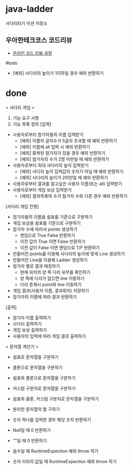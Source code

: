# java-ladder
사다리타기 미션 저장소

## 우아한테크코스 코드리뷰
* [온라인 코드 리뷰 과정](https://github.com/woowacourse/woowacourse-docs/blob/master/maincourse/README.md)
    
#todo
 * [예외] 사다리의 높이가 1이하일 경우 예외 반환하기
   
# done
< 사다리 게임 >
1. 기능 요구 사항
2. 기능 목록 정의
[입력]
* 사용자로부터 참가자들의 이름 입력받기
    * [예외] 이름의 글자수가 5글자 초과할 때 예외 반환하기
    * [예외] 이름에 all 입력 시 예외 반환하기
    * [예외] 중복된 참가자가 있을 경우 예외 반환하기
    * [예외] 참가자의 수가 2명 미만일 때 예외 반환하기
* 사용자로부터 최대 사다리의 높이 입력받기
    * [예외] 사다리 높이 입력값이 숫자가 아닐 때 예외 반환하기
    * [예외] 사다리의 높이가 2미만일 때 예외 반환하기 
* 사용자로부터 결과를 알고싶은 사용자 이름(또는 all) 입력받기 
* 사용자로부터 게임 보상 입력받기
    * [예외] 결과목록의 수가 참가자 수와 다른 경우 예외 반환하기
 
[사다리 게임 진행]
* 참가자들의 이름을 쉼표를 기준으로 구분하기
* 게임 보상을 쉼표를 기준으로 구분하기
* 참가자 수에 따라서 points 생성하기
    * 랜덤으로 True False 반환하기
    * 이전 값이 True 이면 False 반환하기
    * 이전 값이 False 이면 랜덤으로 T/F 반환하기
* 만들어진 points를 이용해 사다리의 높이에 맞게 Line 생성하기
* 만들어진 Line을 이용해 Ladder 생성하기
* 참가자 별로 결과 매칭하기
    * 현재 위치의 양 쪽 다리 유무를 확인하기
    * 양 쪽에 다리가 없으면 line 이동하기
    * 다리 존재시 point와 line 이동하기
* 게임 결과(사용자 이름, 결과위치) 저장하기
* 참가자의 이름에 따라 결과 반환하기

[출력]
* 참가자 이름 출력하기
* 사다리 출력하기
* 게임 보상 출력하기
* 사용자의 입력에 따라 게임 결과 출력하기

< 문자열 계산기 >
* 쉼표로 문자열을 구분하기
* 콜론으로 문자열을 구분하기
* 쉼표와 콜론으로 문자열을 구분하기
* 커스텀 구분자로 문자열을 구분하기
* 쉼표와 콜론, 커스텀 구분자로 문자열을 구분하기

* 분리한 문자열의 합 구하기
* 숫자 하나를 입력한 경우 해당 숫자 반환하기

* Null일 때 0 반환하기
* ""일 때 0 반환하기

* 음수일 때 RuntimeExpection 예외 throw 하기
* 숫자 이외의 값일 때 RuntimeExpection 예외 throw 하기
